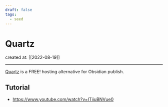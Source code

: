 ```yaml
---
draft: false
tags:
  - seed
---
```


# Quartz

created at: [[2022-08-19]]

---

[Quartz](https://github.com/jackyzha0/quartz) is a FREE! hosting alternative for Obsidian publish.

## Tutorial

- https://www.youtube.com/watch?v=ITiiuBNVue0
